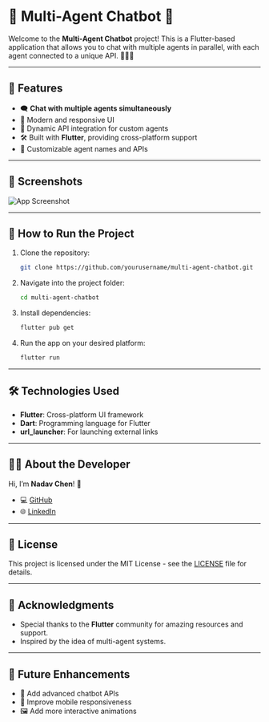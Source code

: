 # 🤖 Multi-Agent Chatbot 🤖

Welcome to the **Multi-Agent Chatbot** project! This is a Flutter-based application that allows you to chat with multiple agents in parallel, with each agent connected to a unique API. 🧑‍💻✨

---

## 🌟 Features

- 🗨️ **Chat with multiple agents simultaneously**
- 🎨 Modern and responsive UI
- 🔗 Dynamic API integration for custom agents
- 🛠️ Built with **Flutter**, providing cross-platform support
- 🌈 Customizable agent names and APIs

---

## 📸 Screenshots

![App Screenshot](path_to_screenshot_image_here)

---

## 🚀 How to Run the Project

1. Clone the repository:
   ```bash
   git clone https://github.com/yourusername/multi-agent-chatbot.git
   ```
2. Navigate into the project folder:
   ```bash
   cd multi-agent-chatbot
   ```
3. Install dependencies:
   ```bash
   flutter pub get
   ```
4. Run the app on your desired platform:
   ```bash
   flutter run
   ```

---

## 🛠️ Technologies Used

- **Flutter**: Cross-platform UI framework
- **Dart**: Programming language for Flutter
- **url_launcher**: For launching external links

---

## 👨‍💻 About the Developer

Hi, I’m **Nadav Chen**! 👋

- 💻 [GitHub](https://github.com/Nadav23AnT)
- 🌐 [LinkedIn](https://www.linkedin.com/in/nadavchen97/)

---

## 📜 License

This project is licensed under the MIT License - see the [LICENSE](LICENSE) file for details.

---

## 🎉 Acknowledgments

- Special thanks to the **Flutter** community for amazing resources and support.
- Inspired by the idea of multi-agent systems.

---

## 🚩 Future Enhancements

- 🔧 Add advanced chatbot APIs
- 📱 Improve mobile responsiveness
- 🖼️ Add more interactive animations

